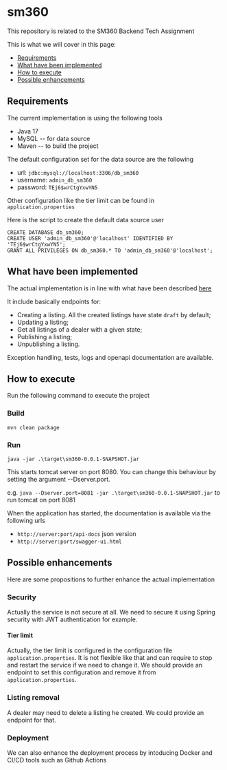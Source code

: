 # sm360
This repository is related to the SM360 Backend Tech Assignment

This is what we will cover in this page:
* [Requirements](#requirements)
* [What have been implemented](#workdone)
* [How to execute](#execute)
* [Possible enhancements](#enhancements)

## <a name="requirements"></a>Requirements
The current implementation is using the following tools
* Java 17
* MySQL -- for data source
* Maven -- to build the project

The default configuration set for the data source are the following 

* url: `jdbc:mysql://localhost:3306/db_sm360`
* username: `admin_db_sm360`
* password: `TEj6$wrCtgYxwYN5`

Other configuration like the tier limit can be found in `application.properties`

Here is the script to create the default data source user
```
CREATE DATABASE db_sm360;
CREATE USER 'admin_db_sm360'@'localhost' IDENTIFIED BY 'TEj6$wrCtgYxwYN5';
GRANT ALL PRIVILEGES ON db_sm360.* TO 'admin_db_sm360'@'localhost';
```

## <a name="workdone"></a>What have been implemented
The actual implementation is in line with what have been described [here](https://github.com/sm360/backend-tech-assignment)

It include basically endpoints for:

* Creating a listing. All the created listings have state `draft` by default;
* Updating a listing;
* Get all listings of a dealer with a given state;
* Publishing a listing;
* Unpublishing a listing.

Exception handling, tests, logs and openapi documentation are available.

## <a name="execute"></a>How to execute
Run the following command to execute the project
### Build
`mvn clean package`

### Run
`java -jar .\target\sm360-0.0.1-SNAPSHOT.jar`

This starts tomcat server on port 8080. You can change this behaviour by setting the argument --Dserver.port. 

e.g. `java --Dserver.port=8081 -jar .\target\sm360-0.0.1-SNAPSHOT.jar` to run tomcat on port 8081

When the application has started, the documentation is available via the following urls
* `http://server:port/api-docs` json version
* `http://server:port/swagger-ui.html`

## <a name="enhancements"></a>Possible enhancements
Here are some propositions to further enhance the actual implementation

### Security
Actually the service is not secure at all. 
We need to secure it using Spring security with JWT authentication for example.

#### Tier limit
Actually, the tier limit is configured in the configuration file `application.properties`. It is not flexible like that and can require to stop and restart the service if we need to change it.
We should provide an endpoint to set this configuration and remove it from `application.properties`.

### Listing removal
A dealer may need to delete a listing he created. We could provide an endpoint for that.

### Deployment
We can also enhance the deployment process by intoducing Docker and CI/CD tools such as Github Actions

